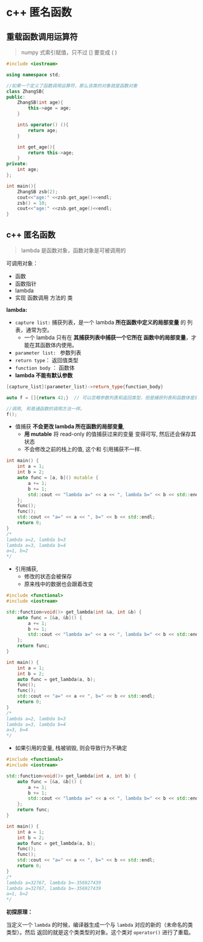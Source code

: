 # c++ 匿名函数



## 重载函数调用运算符

> numpy 式索引赋值，只不过 [] 要变成 ( )

```c++
#include <iostream>

using namespace std;

//如果一个定义了函数调用运算符，那么该类的对象就是函数对象
class ZhangSB{
public:
    ZhangSB(int age){
        this->age = age;
    }

    int& operator() (){
        return age; 
    }

    int get_age(){
        return this->age;
    }
private:
    int age;
};

int main(){
    ZhangSB zsb(2);
    cout<<"age:" <<zsb.get_age()<<endl;
    zsb() = 10;
    cout<<"age:" <<zsb.get_age()<<endl;
}
```



## c++ 匿名函数

> lambda 是函数对象，函数对象是可被调用的

可调用对象：

* 函数
* 函数指针
* lambda
* 实现 函数调用 方法的 类



**lambda:**

* `capture list:` 捕获列表，是一个 lambda **所在函数中定义的局部变量** 的 列表，通常为空。
  * 一个 lambda 只有在 **其捕获列表中捕获一个它所在 函数中的局部变量**，才能在其函数体内使用。
* `parameter list: `  参数列表
* `return type`： 返回值类型
* `function body` ： 函数体
* **lambda 不能有默认参数**

```c++
[capture_list](parameter_list)->return_type{function_body}
```



```c++
auto f = []{return 42;}  // 可以忽略参数列表和返回类型，但是捕获列表和函数体是需要永远保留的。

//调用, 和普通函数的调用方法一样。
f(); 
```



* 值捕获 **不会更改 lambda 所在函数的局部变量**, 
  * **用 mutable** 将 read-only 的值捕获过来的变量 变得可写, 然后还会保存其状态
  * 不会修改之前的栈上的值, 这个和 引用捕获不一样.

```c++
int main() {
    int a = 1;
    int b = 2;
    auto func = [a, b]() mutable {
        a += 1;
        b += 1;
        std::cout << "lambda a=" << a << ", lambda b=" << b << std::endl;
    };
    func();
    func();
    std::cout << "a=" << a << ", b=" << b << std::endl;
    return 0;
}
/*
lambda a=2, lambda b=3
lambda a=3, lambda b=4
a=1, b=2
*/

```

* 引用捕获, 
  * 修改的状态会被保存
  * 原来栈中的数据也会跟着改变

```c++
#include <functional>
#include <iostream>

std::function<void()> get_lambda(int &a, int &b) {
    auto func = [&a, &b]() {
        a += 1;
        b += 1;
        std::cout << "lambda a=" << a << ", lambda b=" << b << std::endl;
    };
    return func;
}

int main() {
    int a = 1;
    int b = 2;
    auto func = get_lambda(a, b);
    func();
    func();
    std::cout << "a=" << a << ", b=" << b << std::endl;
    return 0;
}
/*
lambda a=2, lambda b=3
lambda a=3, lambda b=4
a=3, b=4
*/
```

* 如果引用的变量, 栈被销毁, 则会导致行为不确定

```c++
#include <functional>
#include <iostream>

std::function<void()> get_lambda(int a, int b) {
    auto func = [&a, &b]() {
        a += 1;
        b += 1;
        std::cout << "lambda a=" << a << ", lambda b=" << b << std::endl;
    };
    return func;
}

int main() {
    int a = 1;
    int b = 2;
    auto func = get_lambda(a, b);
    func();
    func();
    std::cout << "a=" << a << ", b=" << b << std::endl;
    return 0;
}
/*
lambda a=32767, lambda b=-356927439
lambda a=32767, lambda b=-356927439
a=1, b=2
*/
```





**初探原理：**

当定义一个 `lambda` 的时候，编译器生成一个与 `lambda` 对应的新的（未命名的类类型）。然后 返回的就是这个类类型的对象。这个类对 `operator()` 进行了重载。

